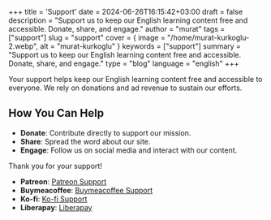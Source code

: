 +++
title = 'Support'
date = 2024-06-26T16:15:42+03:00
draft = false
description = "Support us to keep our English learning content free and accessible. Donate, share, and engage."
author = "murat"
tags = ["support"]
slug = "support"
cover = { image = "/home/murat-kurkoglu-2.webp", alt = "murat-kurkoglu" }
keywords = ["support"]
summary = "Support us to keep our English learning content free and accessible. Donate, share, and engage."
type = "blog"
language = "english"
+++

Your support helps keep our English learning content free and accessible to everyone. We rely on donations and ad revenue to sustain our efforts.

## How You Can Help

- **Donate**: Contribute directly to support our mission.
- **Share**: Spread the word about our site.
- **Engage**: Follow us on social media and interact with our content.

Thank you for your support!

- **Patreon**: [Patreon Support](https://patreon.com/orioninsist?utm_medium=unknown&utm_source=join_link&utm_campaign=creatorshare_creator&utm_content=copyLink)
- **Buymeacoffee**: [Buymeacoffee Support](https://buymeacoffee.com/orioninsist)
- **Ko-fi**: [Ko-fi Support](https://ko-fi.com/orioninsist)
- **Liberapay**: [Liberapay](https://liberapay.com/orioninsist/)


